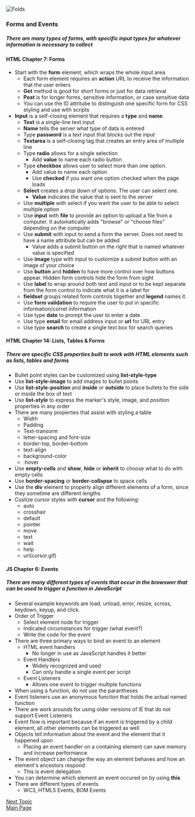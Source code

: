 ![Folds](https://images.unsplash.com/photo-1541599540903-216a46ca1dc0?ixlib=rb-1.2.1&ixid=eyJhcHBfaWQiOjEyMDd9&auto=format&fit=crop&w=500&q=60)

### Forms and Events

##### There are many types of forms, with specific input types for whatever information is necessary to collect

#### HTML Chapter 7: Forms

* Start with the **form** element, which wraps the whole input area
  * Each form element requires an **action** URL to receive the information that the user enters
  * **Get** method is good for short forms or just for data retrieval
  * **Post** is for longer forms, sensitive information, or case sensitive data
  * You can use the ID attritube to distinguish one specific form for CSS styling and use with scripts
* **Input** is a self-closing element that requires a **type** and **name**.
  * **Text** is a single-line text input
  * **Name** tells the server what type of data is entered
  * Type **password** is a text input that blocks out the input
  * **Textarea** is a self-closing tag that creates an entry area of multiple line
  * Type **radio** allows for a single selection
    * Add **value** to name each radio button
  * Type **checkbox** allows user to select more than one option.
    * Add value to name each option
    * Use **checked** if you want one option checked when the page loads
  * **Select** creates a drop down of options. The user can select one. 
    * **Value** indicates the value that is sent to the server
  * Use **multiple** with select if you want the user to be able to select multiple option
  * Use **input** with **file** to provide an option to upload a file from a computer. It automatically adds "browse" or "choose files" depending on the computer
  * Use **submit** with input to send a form the server. Does not need to have a name attribute but can be added
    * Value adds a submit button on the right that is named whatever value is specified
  * Use **image** type with input to customize a submit button with an image of your choice
  * Use **button** and **hidden** to have more control over how buttons appear. Hidden form controls hide the form from sight
  * Use **label** to wrap around both text and input or to be kept separate from the form control to indicate what it is a label for
  * **fieldset** groups related form controls together and **legend** names it. 
  * Use **form validation** to require the user to put in specific information/corret information
  * Use type **date** to prompt the user to enter a date
  * Use type **email** for email address input or **url** for URL entry
  * Use type **search** to create a single text box for search queries
  

#### HTML Chapter 14: Lists, Tables & Forms

##### There are specific CSS properties built to work with HTML elements such as lists, tables and forms 

* Bullet point styles can be customized using **list-style-type**
* Use **list-style-image** to add images to bullet points
* Use **list-style-position** and **inside** or **outside** to place bullets to the side or inside the box of text
* Use **list-style** to express the marker's style, image, and position properties in any order
* There are many properties that assist with styling a table
  * Width
  * Padding
  * Text-transorm
  * letter-spacing and font-size
  * border-top, border-bottom
  * text-align
  * background-color
  * :hover
* Use **empty-cells** and **show**, **hide** or **inherit** to choose what to do with empty cells
* Use **border-spacing** or **border-collapse** to space cells
* Use the **div** element to properly align different elements of a form, since they sometime are different lengths
* Custize cursor styles with **cursor** and the following:
  * auto
  * crosshair
  * default
  * pointer
  * move
  * text
  * wait
  * help
  * url(cursor.gif)

#### JS Chapter 6: Events

##### There are many different types of events that occur in the browswer that can be used to trigger a function in JavaScript

* Several example keywords are load, unload, error, resize, scross, keydown, keyup, and click.
* Order of Trigger
  * Select element node for trigger
  * Indicated circumstances for trigger (what event?)
  * Write the code for the event
* There are three primary ways to bind an event to an element
  * HTML event handlers
    * No longer in use as JavaScript handles it better
  * Event Handlers
    * Widely recognized and used
    * Can only handle a single event per script
  * Event Listeners 
    * Allows one event to trigger multiple functions
* When using a function, do not use the parantheses
* Event listeners use an anonymous function that holds the actual named function
* There are work arounds for using older versions of IE that do not support Event Listeners
* Event flow is important because if an event is triggered by a child element, all other elements can be triggered as well
* Objects tell information about the event and the element that it happened upon
  * Placing an event handler on a containing element can save memory and increase performance
* The event object can change the way an element behaves and how an element's ancestors respond
  * This is event delegation
* You can determine which element an event occured on by using **this**
* There are different types of events
  * WC3, HTML5 Events, BOM Events


[Next Topic](class-10.md)  
[Main Page](README.md)